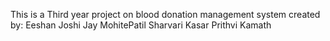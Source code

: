 This is a Third year project on blood donation management system created by:
Eeshan Joshi
Jay MohitePatil
Sharvari Kasar
Prithvi Kamath
